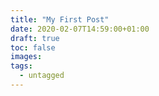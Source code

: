 ```yaml
---
title: "My First Post"
date: 2020-02-07T14:59:00+01:00
draft: true
toc: false
images:
tags:
  - untagged
---
```


